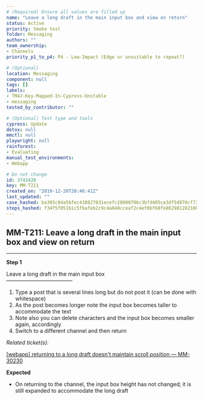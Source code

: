 ```yaml
---
# (Required) Ensure all values are filled up
name: "Leave a long draft in the main input box and view on return"
status: Active
priority: Smoke test
folder: Messaging
authors: ""
team_ownership: 
- Channels
priority_p1_to_p4: P4 - Low-Impact (Edge or unsuitable to repeat?)

# (Optional)
location: Messaging
component: null
tags: []
labels: 
- TM4J-Key-Mapped-In-Cypress-Unstable
- messaging
tested_by_contributor: ""

# (Optional) Test type and tools
cypress: Update
detox: null
mmctl: null
playwright: null
rainforest: 
- Evaluating
manual_test_environments: 
- Webapp

# Do not change
id: 3742420
key: MM-T211
created_on: "2019-12-20T20:46:41Z"
last_updated: ""
case_hashed: ba305c84a5bfec438827031ecefc28900706c3bfd485ce3df5d878cf725078747da1578b49ec5739404307c0390e4c0a
steps_hashed: f34f5f051b1c5fbafeb2c9c4a848cceaf2c4ef0bf68fe8629812821089660a8054b120e499442970ad29bd200227914d
---
```


<!-- (Auto-generated) Based on frontmatter's "key" and "name" -->

## MM-T211: Leave a long draft in the main input box and view on return

---

**Step 1**

Leave a long draft in the main input box\
–––––––––––––––––––––––––

1. Type a post that is several lines long but do not post it (can be done with whitespace)
2. As the post becomes longer note the input box becomes taller to accommodate the text
3. Note also you can delete characters and the input box becomes smaller again, accordingly
4. Switch to a different channel and then return

_Related ticket(s):_

[\[webapp\] returning to a long draft doesn't maintain scroll position — MM-30230](https://mattermost.atlassian.net/browse/MM-30230)

**Expected**

- On returning to the channel, the input box height has not changed; it is still expanded to accommodate the long draft
